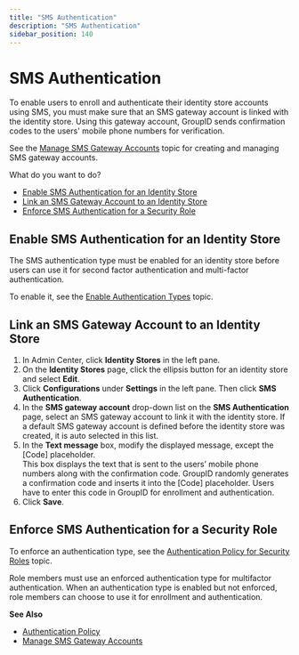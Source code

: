 ```yaml
---
title: "SMS Authentication"
description: "SMS Authentication"
sidebar_position: 140
---
```


# SMS Authentication

To enable users to enroll and authenticate their identity store accounts using SMS, you must make
sure that an SMS gateway account is linked with the identity store. Using this gateway account,
GroupID sends confirmation codes to the users' mobile phone numbers for verification.

See the
[Manage SMS Gateway Accounts](/docs/directorymanager/11.0/admincenter/smsgateway/manage.md)
topic for creating and managing SMS gateway accounts.

What do you want to do?

- [Enable SMS Authentication for an Identity Store](#enable-sms-authentication-for-an-identity-store)
- [Link an SMS Gateway Account to an Identity Store](#link-an-sms-gateway-account-to-an-identity-store)
- [Enforce SMS Authentication for a Security Role](#enforce-sms-authentication-for-a-security-role)

## Enable SMS Authentication for an Identity Store

The SMS authentication type must be enabled for an identity store before users can use it for second
factor authentication and multi-factor authentication.

To enable it, see the
[Enable Authentication Types](/docs/directorymanager/11.0/admincenter/identitystore/configure/authtypes.md)
topic.

## Link an SMS Gateway Account to an Identity Store

1. In Admin Center, click **Identity Stores** in the left pane.
2. On the **Identity Stores** page, click the ellipsis button for an identity store and select
   **Edit**.
3. Click **Configurations** under **Settings** in the left pane. Then click **SMS Authentication**.
4. In the **SMS gateway account** drop-down list on the **SMS Authentication** page, select an SMS
   gateway account to link it with the identity store. If a default SMS gateway account is defined
   before the identity store was created, it is auto selected in this list.
5. In the **Text message** box, modify the displayed message, except the [Code] placeholder.  
   This box displays the text that is sent to the users’ mobile phone numbers along with the
   confirmation code. GroupID randomly generates a confirmation code and inserts it into the [Code]
   placeholder. Users have to enter this code in GroupID for enrollment and authentication.
6. Click **Save**.

## Enforce SMS Authentication for a Security Role

To enforce an authentication type, see the
[Authentication Policy for Security Roles](/docs/directorymanager/11.0/admincenter/securityrole/policy/authentication.md)
topic.

Role members must use an enforced authentication type for multifactor authentication. When an
authentication type is enabled but not enforced, role members can choose to use it for enrollment
and authentication.

**See Also**

- [Authentication Policy](/docs/directorymanager/11.0/admincenter/authpolicy/authpolicy.md)
- [Manage SMS Gateway Accounts](/docs/directorymanager/11.0/admincenter/smsgateway/manage.md)
